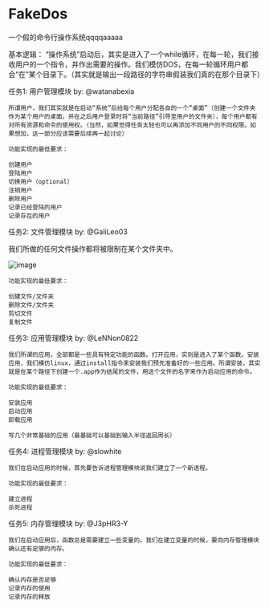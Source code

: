 # FakeDos

一个假的命令行操作系统qqqqaaaaa

基本逻辑：
“操作系统”启动后，其实是进入了一个while循环，在每一轮，我们接收用户的一个指令，并作出需要的操作。我们模仿DOS，在每一轮循环用户都会“在”某个目录下。（其实就是输出一段路径的字符串假装我们真的在那个目录下）

任务1: 用户管理模块
by: @watanabexia

	所谓用户，我们其实就是在启动“系统”后给每个用户分配各自的一个“桌面”（创建一个文件夹作为某个用户的桌面，并在之后用户登录时将“当前路径”引导至用户的文件夹），每个用户都有对所有资源和命令的使用权。（当然，如果觉得任务太轻也可以再添加不同用户的不同权限。如果想加，这一部分应该需要后续再一起讨论）

	功能实现的最低要求：

	创建用户
	登陆用户
	切换用户（optional）
	注销用户
	删除用户
	记录已经登陆的用户
	记录存在的用户
	
任务2: 文件管理模块
by: @GaliLeo03

我们所做的任何文件操作都将被限制在某个文件夹中。

![image](http://github.com/watanabexia/CSC3002Project/raw/master/images/document_architecture.jpeg)

	功能实现的最低要求：
	
	创建文件/文件夹
	删除文件/文件夹
	剪切文件
	复制文件
	
任务3: 应用管理模块
by: @LeNNon0822

	我们所谓的应用，全部都是一些具有特定功能的函数。打开应用，实则是进入了某个函数。安装应用，我们模仿linux，通过install指令来安装我们预先准备好的一些应用。所谓安装，其实就是在某个路径下创建一个.app作为结尾的文件，用这个文件的名字来作为启动应用的命令。
	
	功能实现的最低要求：
	
	安装应用
	启动应用
	卸载应用
	
	写几个非常基础的应用（最基础可以基础到输入半径返回周长）


任务4: 进程管理模块
by: @slowhite

	我们在启动应用的时候，首先要告诉进程管理模块说我们建立了一个新进程。
	
	功能实现的最低要求：
	
	建立进程
	杀死进程
	
任务5: 内存管理模块
by: @J3pHR3-Y

	我们在启动应用后，函数总是需要建立一些变量的。我们在建立变量的时候，要向内存管理模块确认还有足够的内存。
	
	功能实现的最低要求：
	
	确认内存是否足够
	记录内存的使用
    记录内存的释放
